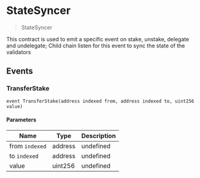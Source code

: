 # StateSyncer



> StateSyncer

This contract is used to emit a specific event on stake, unstake, delegate and undelegate; Child chain listen for this event to sync the state of the validators




## Events

### TransferStake

```solidity
event TransferStake(address indexed from, address indexed to, uint256 value)
```





#### Parameters

| Name | Type | Description |
|---|---|---|
| from `indexed` | address | undefined |
| to `indexed` | address | undefined |
| value  | uint256 | undefined |




